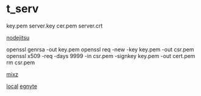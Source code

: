 # t_serv
   key.pem  server.key
   cer.pem  server.crt
 
[nodejitsu](https://docs.nodejitsu.com/articles/HTTP/servers/how-to-create-a-HTTPS-server/)
 
  openssl genrsa -out key.pem
  openssl req -new -key key.pem -out csr.pem
  openssl x509 -req -days 9999 -in csr.pem -signkey key.pem -out cert.pem
  rm csr.pem
 
 
 
 

[mixz](http://book.mixu.net/node/ch10.html)

[local](https://forge.autodesk.com/blog/enable-https-local-nodejs)
[egnyte](https://github.com/adamenagy/data.management-nodejs-integration.egnyte)
